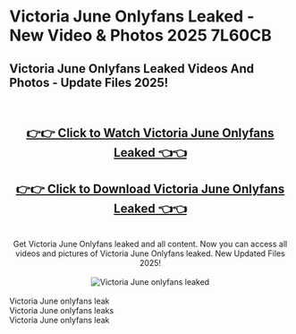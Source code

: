 # Victoria June Onlyfans Leaked - New Video & Photos 2025 7L60CB

<h2>Victoria June Onlyfans Leaked Videos And Photos - Update Files 2025!</h2>
<br>
<div align="center">
<h2><a href="https://ulove.online/aps_244" rel="nofollow">👉👉 Click to Watch Victoria June Onlyfans Leaked 👈👈</a></h2>
<h2><a href="https://ulove.online/aps_244" rel="nofollow">👉👉 Click to Download Victoria June Onlyfans Leaked 👈👈</a></h2>
<br>
Get Victoria June Onlyfans leaked and all content. Now you can access all videos and pictures of Victoria June Onlyfans leaked. New Updated Files 2025!
<br>
<br>
<a href="https://ulove.online/aps_244" rel="nofollow" data-target="animated-image.originalLink"><img src="https://i.imgur.com/dJHk4Zq.gif)" alt="Victoria June onlyfans leaked" style="max-width: 100%; display: inline-block;" data-target="animated-image.originalImage"></a>
</div>
<br>
Victoria June onlyfans leak<br>
Victoria June onlyfans leaks<br>
Victoria June onlyfans leak